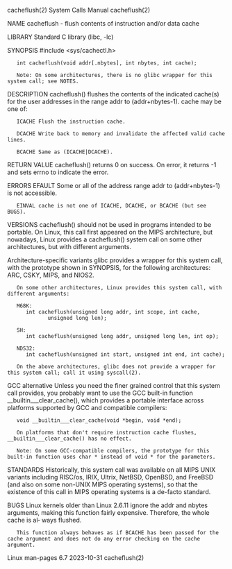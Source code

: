 cacheflush(2)							      System Calls Manual							 cacheflush(2)

NAME
       cacheflush - flush contents of instruction and/or data cache

LIBRARY
       Standard C library (libc, -lc)

SYNOPSIS
       #include <sys/cachectl.h>

       int cacheflush(void addr[.nbytes], int nbytes, int cache);

       Note: On some architectures, there is no glibc wrapper for this system call; see NOTES.

DESCRIPTION
       cacheflush() flushes the contents of the indicated cache(s) for the user addresses in the range addr to (addr+nbytes-1).	 cache may be one of:

       ICACHE Flush the instruction cache.

       DCACHE Write back to memory and invalidate the affected valid cache lines.

       BCACHE Same as (ICACHE|DCACHE).

RETURN VALUE
       cacheflush() returns 0 on success.  On error, it returns -1 and sets errno to indicate the error.

ERRORS
       EFAULT Some or all of the address range addr to (addr+nbytes-1) is not accessible.

       EINVAL cache is not one of ICACHE, DCACHE, or BCACHE (but see BUGS).

VERSIONS
       cacheflush()  should not be used in programs intended to be portable.  On Linux, this call first appeared on the MIPS architecture, but nowadays, Linux
       provides a cacheflush() system call on some other architectures, but with different arguments.

   Architecture-specific variants
       glibc provides a wrapper for this system call, with the prototype shown in SYNOPSIS, for the following architectures: ARC, CSKY, MIPS, and NIOS2.

       On some other architectures, Linux provides this system call, with different arguments:

       M68K:
	      int cacheflush(unsigned long addr, int scope, int cache,
			     unsigned long len);

       SH:
	      int cacheflush(unsigned long addr, unsigned long len, int op);

       NDS32:
	      int cacheflush(unsigned int start, unsigned int end, int cache);

       On the above architectures, glibc does not provide a wrapper for this system call; call it using syscall(2).

   GCC alternative
       Unless you need the finer grained control that this system call provides, you probably want to use the GCC built-in function __builtin___clear_cache(),
       which provides a portable interface across platforms supported by GCC and compatible compilers:

	   void __builtin___clear_cache(void *begin, void *end);

       On platforms that don't require instruction cache flushes, __builtin___clear_cache() has no effect.

       Note: On some GCC-compatible compilers, the prototype for this built-in function uses char * instead of void * for the parameters.

STANDARDS
       Historically, this system call was available on all MIPS UNIX variants including RISC/os, IRIX, Ultrix, NetBSD, OpenBSD, and FreeBSD (and also on  some
       non-UNIX MIPS operating systems), so that the existence of this call in MIPS operating systems is a de-facto standard.

BUGS
       Linux  kernels  older than Linux 2.6.11 ignore the addr and nbytes arguments, making this function fairly expensive.  Therefore, the whole cache is al‐
       ways flushed.

       This function always behaves as if BCACHE has been passed for the cache argument and does not do any error checking on the cache argument.

Linux man-pages 6.7							  2023-10-31								 cacheflush(2)
